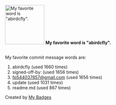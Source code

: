 <img src="https://my-badges.github.io/my-badges/favorite-word.png" alt="My favorite word is &quot;abirdcfly&quot;." title="My favorite word is &quot;abirdcfly&quot;." width="128">
<strong>My favorite word is &quot;abirdcfly&quot;.</strong>
<br><br>

My favorite commit message words are:

1. abirdcfly (used 1660 times)
2. signed-off-by: (used 1656 times)
3. <fp544037857@gmail.com> (used 1656 times)
4. update (used 1031 times)
5. readme.md (used 867 times)


Created by <a href="https://github.com/my-badges/my-badges">My Badges</a>